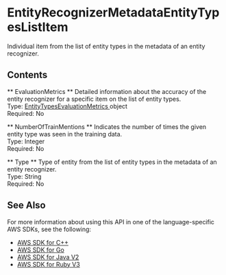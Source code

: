 # EntityRecognizerMetadataEntityTypesListItem<a name="API_EntityRecognizerMetadataEntityTypesListItem"></a>

Individual item from the list of entity types in the metadata of an entity recognizer\.

## Contents<a name="API_EntityRecognizerMetadataEntityTypesListItem_Contents"></a>

 ** EvaluationMetrics **   <a name="comprehend-Type-EntityRecognizerMetadataEntityTypesListItem-EvaluationMetrics"></a>
Detailed information about the accuracy of the entity recognizer for a specific item on the list of entity types\.   
Type: [ EntityTypesEvaluationMetrics ](API_EntityTypesEvaluationMetrics.md) object  
Required: No

 ** NumberOfTrainMentions **   <a name="comprehend-Type-EntityRecognizerMetadataEntityTypesListItem-NumberOfTrainMentions"></a>
Indicates the number of times the given entity type was seen in the training data\.   
Type: Integer  
Required: No

 ** Type **   <a name="comprehend-Type-EntityRecognizerMetadataEntityTypesListItem-Type"></a>
Type of entity from the list of entity types in the metadata of an entity recognizer\.   
Type: String  
Required: No

## See Also<a name="API_EntityRecognizerMetadataEntityTypesListItem_SeeAlso"></a>

For more information about using this API in one of the language\-specific AWS SDKs, see the following:
+  [ AWS SDK for C\+\+](https://docs.aws.amazon.com/goto/SdkForCpp/comprehend-2017-11-27/EntityRecognizerMetadataEntityTypesListItem) 
+  [ AWS SDK for Go](https://docs.aws.amazon.com/goto/SdkForGoV1/comprehend-2017-11-27/EntityRecognizerMetadataEntityTypesListItem) 
+  [ AWS SDK for Java V2](https://docs.aws.amazon.com/goto/SdkForJavaV2/comprehend-2017-11-27/EntityRecognizerMetadataEntityTypesListItem) 
+  [ AWS SDK for Ruby V3](https://docs.aws.amazon.com/goto/SdkForRubyV3/comprehend-2017-11-27/EntityRecognizerMetadataEntityTypesListItem) 
